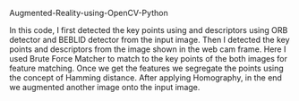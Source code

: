 Augmented-Reality-using-OpenCV-Python

In this code, I first detected the key points using and descriptors using ORB detector and BEBLID detector from the input image. Then I detected the key points and descriptors from the image shown in the web cam frame. Here I used Brute Force Matcher to match to the key points of the both images for feature matching. Once we get the features we segregate the points using the concept of Hamming distance. After applying Homography, in the end we augmented another image onto the input image. 
